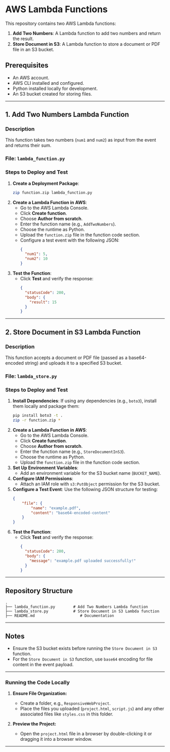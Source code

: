 # AWS Lambda Functions

This repository contains two AWS Lambda functions:
1. **Add Two Numbers**: A Lambda function to add two numbers and return the result.
2. **Store Document in S3**: A Lambda function to store a document or PDF file in an S3 bucket.

## Prerequisites
- An AWS account.
- AWS CLI installed and configured.
- Python installed locally for development.
- An S3 bucket created for storing files.

---

## 1. Add Two Numbers Lambda Function

### Description
This function takes two numbers (`num1` and `num2`) as input from the event and returns their sum.

### File: `lambda_function.py`

### Steps to Deploy and Test
1. **Create a Deployment Package**:
   ```bash
   zip function.zip lambda_function.py
   ```
2. **Create a Lambda Function in AWS**:
   - Go to the AWS Lambda Console.
   - Click **Create function**.
   - Choose **Author from scratch**.
   - Enter the function name (e.g., `AddTwoNumbers`).
   - Choose the runtime as Python.
   - Upload the `function.zip` file in the function code section.
   - Configure a test event with the following JSON:
     ```json
     {
       "num1": 5,
       "num2": 10
     }
     ```
3. **Test the Function**:
   - Click **Test** and verify the response:
     ```json
     {
       "statusCode": 200,
       "body": {
         "result": 15
       }
     }
     ```

---
## 2. Store Document in S3 Lambda Function

### Description
This function accepts a document or PDF file (passed as a base64-encoded string) and uploads it to a specified S3 bucket.

### File: `lambda_store.py`

### Steps to Deploy and Test
1. **Install Dependencies**:
   If using any dependencies (e.g., `boto3`), install them locally and package them:
   ```bash
   pip install boto3 -t .
   zip -r function.zip *
   ```
2. **Create a Lambda Function in AWS**:
   - Go to the AWS Lambda Console.
   - Click **Create function**.
   - Choose **Author from scratch**.
   - Enter the function name (e.g., `StoreDocumentInS3`).
   - Choose the runtime as Python.
   - Upload the `function.zip` file in the function code section.
3. **Set Up Environment Variables**:
   - Add an environment variable for the S3 bucket name (`BUCKET_NAME`).
4. **Configure IAM Permissions**:
   - Attach an IAM role with `s3:PutObject` permission for the S3 bucket.
5. **Configure a Test Event**:
   Use the following JSON structure for testing:
   ```json
   {
       "file": {
           "name": "example.pdf",
           "content": "base64-encoded-content"
       }
   }
   ```
6. **Test the Function**:
   - Click **Test** and verify the response:
     ```json
     {
       "statusCode": 200,
       "body": {
         "message": "example.pdf uploaded successfully!"
       }
     }
     ```

---

## Repository Structure
```plaintext
.
├── lambda_function.py        # Add Two Numbers Lambda function
├── lambda_store.py           # Store Document in S3 Lambda function
├── README.md                    # Documentation
```

---

## Notes
- Ensure the S3 bucket exists before running the `Store Document in S3` function.
- For the `Store Document in S3` function, use `base64` encoding for file content in the event payload.

---

### **Running the Code Locally**
1. **Ensure File Organization:**
   - Create a folder, e.g., `ResponsiveWebProject`.
   - Place the files you uploaded (`project.html`, `script.js`) and any other associated files like `styles.css` in this folder.

2. **Preview the Project:**
   - Open the `project.html` file in a browser by double-clicking it or dragging it into a browser window.

---
